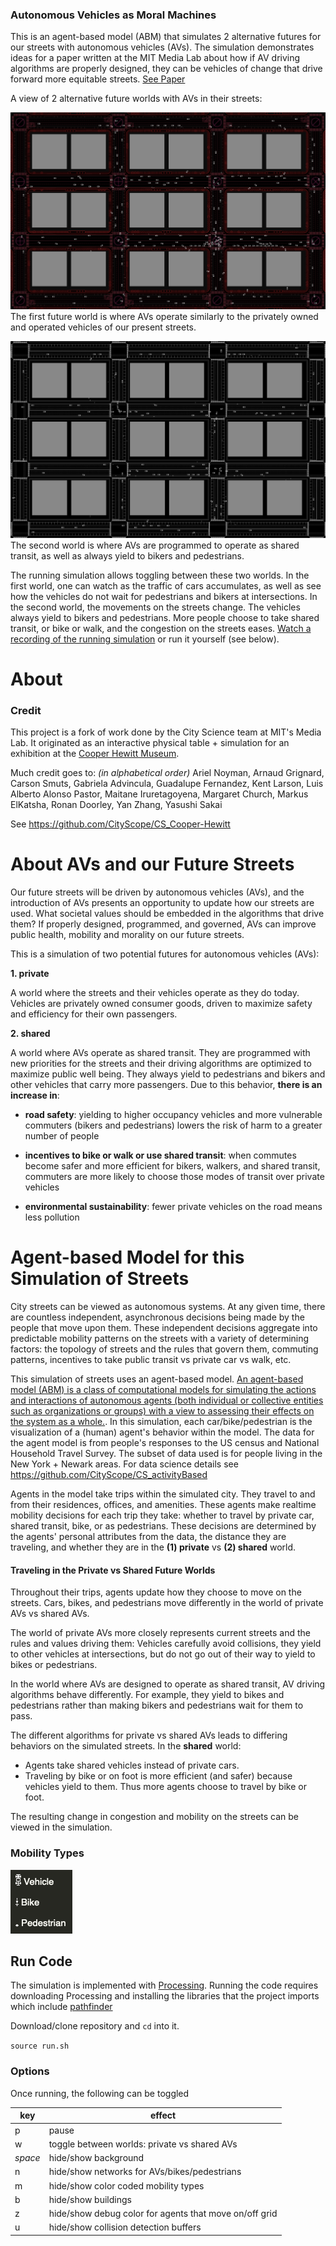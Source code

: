 ### Autonomous Vehicles as Moral Machines


This is an agent-based model (ABM) that simulates 2 alternative futures for our streets with autonomous vehicles (AVs).
The simulation demonstrates ideas for a paper written at the MIT Media Lab about how if AV driving algorithms are properly designed, they can be vehicles of change that drive forward more equitable streets.
[See Paper](https://docs.google.com/document/d/1BlcuKNUD1KOblP5JW6aEXMcnS0sMfL_g7d8P9sffAyA/edit?usp=sharing)


A view of 2 alternative future worlds with AVs in their streets:

![World of private AVs](output-assets/private-av-world-traffic-jam.png)
The first future world is where AVs operate similarly to the privately owned and operated vehicles of our present streets.

![World of private AVs](output-assets/shared-av-world.png)
The second world is where AVs are programmed to operate as shared transit, as well as always yield to bikers and pedestrians.


The running simulation allows toggling between these two worlds.  In the first world, one can watch as the traffic of cars accumulates, as well as see how the vehicles do not wait for pedestrians and bikers at intersections.
In the second world, the movements on the streets change.  The vehicles always yield to bikers and pedestrians.  More people choose to take shared transit, or bike or walk, and the congestion on the streets eases.
[Watch a recording of the running simulation](output-assets/simulation-toggled-between-worlds-mid-way.mp4) or run it yourself (see below).


# About

### Credit

This project is a fork of work done by the City Science team at MIT's Media Lab.  It originated as an interactive physical table + simulation for an exhibition at the [Cooper Hewitt Museum](https://www.cooperhewitt.org/2018/11/08/cooper-hewitt-explores-the-future-of-mobility-in-new-exhibition/).

Much credit goes to:
*(in alphabetical order)*
Ariel Noyman, Arnaud Grignard, Carson Smuts, Gabriela Advincula, Guadalupe Fernandez, Kent Larson, Luis Alberto Alonso Pastor, Maitane Iruretagoyena, Margaret Church, Markus ElKatsha, Ronan Doorley, Yan Zhang, Yasushi Sakai

See https://github.com/CityScope/CS_Cooper-Hewitt


# About AVs and our Future Streets

Our future streets will be driven by autonomous vehicles (AVs), and the introduction of AVs presents an opportunity to update how our streets are used.  What societal values should be embedded in the algorithms that drive them?  If properly designed, programmed, and governed, AVs can improve public health, mobility and morality on our future streets.

This is a simulation of two potential futures for autonomous vehicles (AVs):

__1. private__

A world where the streets and their vehicles operate as they do today.  Vehicles are privately owned consumer goods, driven to maximize safety and efficiency for their own passengers.


__2. shared__

A world where AVs operate as shared transit.  They are programmed with new priorities for the streets and their driving algorithms are optimized to maximize public well being.  They always yield to pedestrians and bikers and other vehicles that carry more passengers.  Due to this behavior, __there is an increase in__:

- __road safety__: yielding to higher occupancy vehicles and more vulnerable commuters (bikers and pedestrians) lowers the risk of harm to a greater number of people

- __incentives to bike or walk or use shared transit__: when commutes become safer and more efficient for bikers, walkers, and shared transit, commuters are more likely to choose those modes of transit over private vehicles

- __environmental sustainability__: fewer private vehicles on the road means less pollution



# Agent-based Model for this Simulation of Streets

City streets can be viewed as autonomous systems.  At any given time, there are countless independent, asynchronous decisions being made by the people that move upon them.  These independent decisions aggregate into predictable mobility patterns on the streets with a variety of determining factors: the topology of streets and the rules that govern them, commuting patterns, incentives to take public transit vs private car vs walk, etc.

This simulation of streets uses an agent-based model.  [An agent-based model (ABM) is a class of computational models for simulating the actions and interactions of autonomous agents (both individual or collective entities such as organizations or groups) with a view to assessing their effects on the system as a whole.](https://en.wikipedia.org/wiki/Agent-based_model).  In this simulation, each car/bike/pedestrian is the visualization of a (human) agent's behavior within the model.
The data for the agent model is from people's responses to the US census and National Household Travel Survey.  The subset of data used is for people living in the New York + Newark areas.  For data science details see https://github.com/CityScope/CS_activityBased

Agents in the model take trips within the simulated city.  They travel to and from their residences, offices, and amenities.  These agents make realtime mobility decisions for each trip they take: whether to travel by private car, shared transit, bike, or as pedestrians.
These decisions are determined by the agents' personal attributes from the data, the distance they are traveling, and whether they are in the __(1) private__ vs __(2) shared__ world.

#### Traveling in the Private vs Shared Future Worlds
Throughout their trips, agents update how they choose to move on the streets.  Cars, bikes, and pedestrians move differently in the world of private AVs vs shared AVs.

The world of private AVs more closely represents current streets and the rules and values driving them: Vehicles carefully avoid collisions, they yield to other vehicles at intersections, but do not go out of their way to yield to bikes or pedestrians.  

In the world where AVs are designed to operate as shared transit, AV driving algorithms behave differently.  For example, they yield to bikes and pedestrians rather than making bikers and pedestrians wait for them to pass.

The different algorithms for private vs shared AVs leads to differing behaviors on the simulated streets.
In the __shared__ world:
- Agents take shared vehicles instead of private cars.
- Traveling by bike or on foot is more efficient (and safer) because vehicles yield to them.  Thus more agents choose to travel by bike or foot.

The resulting change in congestion and mobility on the streets can be viewed in the simulation.


### Mobility Types

![mobility types](output-assets/mobility-types.png)



## Run Code

The simulation is implemented with [Processing](https://processing.org/).  Running the code requires downloading Processing and installing the libraries that the project imports which include [pathfinder](http://www.robotacid.com/PBeta/AILibrary/Pathfinder/index.html)

Download/clone repository and `cd` into it.

`source run.sh`


### Options

Once running, the following can be toggled

key | effect
--- | ---
p | pause
w | toggle between worlds: private vs shared AVs
*space* | hide/show background
n | hide/show networks for AVs/bikes/pedestrians
m | hide/show color coded mobility types
b | hide/show buildings
z | hide/show debug color for agents that move on/off grid
u | hide/show collision detection buffers
